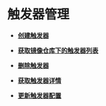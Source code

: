 # 触发器管理<a name="swr_02_0038"></a>

 

-   **[创建触发器](创建触发器.md)**  

-   **[获取镜像仓库下的触发器列表](获取镜像仓库下的触发器列表.md)**  

-   **[删除触发器](删除触发器.md)**  

-   **[获取触发器详情](获取触发器详情.md)**  

-   **[更新触发器配置](更新触发器配置.md)**  


